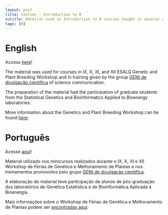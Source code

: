 ```yaml
---
layout: post
title: Courses - Introduction to R 
sutitle: Material used in Introduction to R courses taught in several events (in Portuguese)
tags: [R]
---
```


# English

Access [here](http://cristianetaniguti.github.io/Workshop_genetica_esalq/)!

The material was used for courses in IX, X, XI, and XII ESALQ Genetic and Plant Breeding Workshop and in training given by the group [GENt de divulgação científica](https://gent-esalq.github.io/) of science communication.

The preparation of the material had the participation of graduate students from the Statistical Genetics and Bioinformatics Applied to Bioenergy laboratories.

More information about the Genetics and Plant Breeding Workshop can be found [here](http://www.genetica.esalq.usp.br/cursogmp/).


# Português

Acesse [aqui](http://cristianetaniguti.github.io/Workshop_genetica_esalq/)!

Material utilizado nos minicursos realizados durante o IX, X, XI e XII Workshop de Férias de Genética e Melhoramento de Plantas e nos treinamentos promovidos pelo grupo [GENt de divulgação científica](https://gent-esalq.github.io/).

A elaboração do material teve participação de alunos de pós-graduação dos laboratórios de Genética Estatística e de Bioinformática Aplicada à Bioenergia.

Mais informações sobre o Workshop de Férias de Genética e Melhoramento de Plantas podem ser [encontradas aqui](http://www.genetica.esalq.usp.br/cursogmp/).
